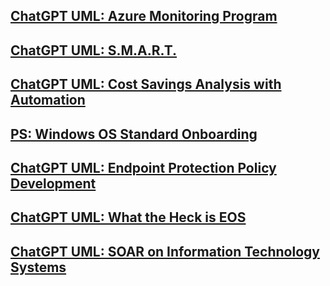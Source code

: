 
## [ChatGPT UML: Azure Monitoring Program](https://github.dev/ssmanji89/mindmaps/blob/1033aba396da4634630cc13021f4f439355ecb8a/Node-Azure_Monitoring-Detailed.md#L1)
## [ChatGPT UML: S.M.A.R.T. ](https://github.dev/ssmanji89/mindmaps/blob/1033aba396da4634630cc13021f4f439355ecb8a/MindMap%20for%20Defining%20SMART%20Goals.uml#L1-L28)
## [ChatGPT UML: Cost Savings Analysis with Automation](https://github.dev/ssmanji89/mindmaps/blob/1033aba396da4634630cc13021f4f439355ecb8a/Cost-Savings%20Opportunities%20for%20Customers.md#L1-L53)
## [PS: Windows OS Standard Onboarding](https://gist.github.com/botstufforg/84470eb9d12d454b0a452af8c963ff3f)
## [ChatGPT UML: Endpoint Protection Policy Development](https://gist.github.com/ssmanji89/8e31a60a6efd14b92898ee77c9da5dc4)
## [ChatGPT UML: What the Heck is EOS](https://github.com/ssmanji89/public/blob/main/posts/notes_What_the_Heck_is_EOS-A_Complete_Guide_for_Employees_in_Companies_Running_on_EOS.md)
## [ChatGPT UML: SOAR on Information Technology Systems](https://github.com/ssmanji89/mindmaps/blob/main/SOAR%20IT%20Landscape%20Integration.md)
